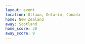 ```yaml
---
layout: event
location: Ottawa, Ontario, Canada
home: New Zealand
away: Scotland
home_score: 30
away_score: 9
---
```

